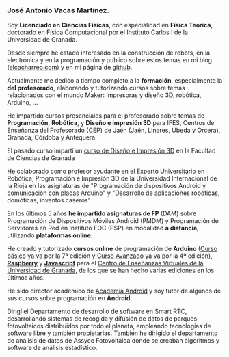 ### José Antonio Vacas Martínez.

Soy **Licenciado en Ciencias Físicas**, con especialidad en **Física Teórica**, doctorado en Física Computacional por el Instituto Carlos I de la Universidad de Granada.

Desde siempre he estado interesado en la construcción de robots, en la electrónica y en la programación y publico sobre estos temas en mi blog ([elcacharreo.com](http://elcacharreo.com)) y en mi página de [github](http://github.com/javacasm).

Actualmente me dedico a tiempo completo a la **formación**, especialmente la **del profesorado**, elaborando y tutorizando  cursos sobre temas relacionados con el mundo Maker: Impresoras  y diseño 3D, robótica, Arduino, ...

He impartido cursos presenciales para el profesorado sobre temas de **Programación**, **Robótica**, y **Diseño e impresión 3D** para IFES, Centros de Enseñanza del Profesorado (CEP) de Jaén (Jaén, Linares, Úbeda y Orcera), Granada, Córdoba y Antequera.

El pasado curso impartí un [curso de Diseño e Impresión 3D](http://www.darwineventur.com/2016/06/iniciacion-al-diseno-e-impresion-3d.html) en la Facultad de Ciencias de Granada

He colaborado como profesor ayudante en el Experto Universitario en Robótica, Programación e Impresión 3D de la Universidad Internacional de la Rioja en las asignaturas de "Programación de dispositivos Android y comunicación con placas Arduino" y "Desarrollo de aplicaciones robóticas, domóticas, inventos caseros"

En los últimos 5 años **he impartido asignaturas de FP** (DAM) sobre Programación de Dispositivos Móviles Android (PMDM) y Programación de Servidores en Red en Instituto FOC (PSP) en modalidad **a distancia**, utilizando **plataformas online**.

He creado y tutorizado  **cursos online** de programación de **Arduino** ([Curso básico](http://cevug.ugr.es/arduino) ya va por la 7ª edición y [Curso Avanzado](http://cevug.ugr.es/arduino_avanzado) ya va por la 4ª edición), **[Raspberry](http://cevug.ugr.es/raspberry_pi)** y **[Javascript](http://http://cevug.ugr.es/javascript)** para el [Centro de Enseñanzas Virtuales de la Universidad de Granada](http://cevug.ugr.es), de los que se han hecho varias ediciones en los últimos años.

He sido director académico de [Academia Android](http://www.academiaandroid.com) y soy tutor de algunos de sus cursos sobre programación en **Android**.

Dirigí el Departamento de desarrollo de software en Smart RTC, desarrollando sistemas de recogida y difusión de datos de parques fotovoltaicos distribuidos por todo el planeta, empleando tecnologías de software libre y también propietarias. También he dirigido el departamento de análisis de datos de Assyce Fotovoltaica donde se creaban algoritmos y software de análisis estadístico.
